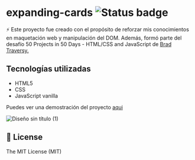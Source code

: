 # expanding-cards   ![Status badge](https://img.shields.io/badge/status-Finished-green)

⚡️ Este proyecto fue creado con el propósito de reforzar mis conocimientos en maquetación web y manipulación del DOM. Además, formó parte del desafío 50 Projects in 50 Days - HTML/CSS and JavaScript de [Brad Traversy.](https://github.com/bradtraversy/50projects50days/blob/master/README.md)

## Tecnologías utilizadas
- HTML5
- CSS
- JavaScript vanilla

Puedes ver una demostración del proyecto [aqui](https://expanding-cards-flax.vercel.app/)

![Diseño sin título (1)](https://user-images.githubusercontent.com/58489695/208098051-0961f0b9-c29d-4706-8729-ef0f692a21bb.gif)

## 🧾 License

The MIT License (MIT)
